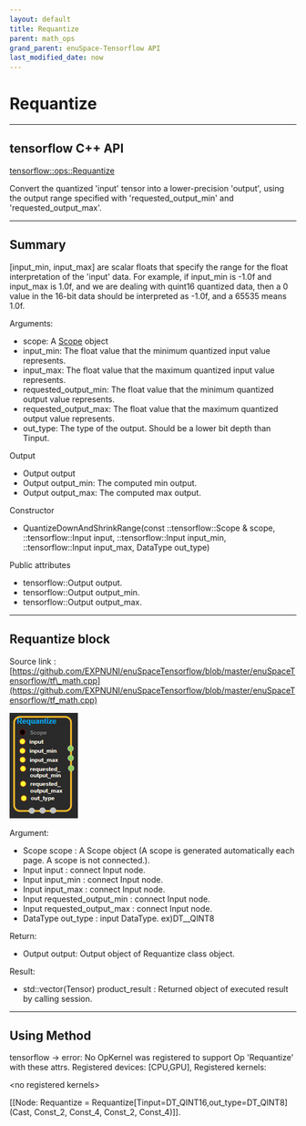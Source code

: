 ```yaml
--- 
layout: default 
title: Requantize 
parent: math_ops 
grand_parent: enuSpace-Tensorflow API 
last_modified_date: now 
--- 
```


# Requantize

---

## tensorflow C++ API

[tensorflow::ops::Requantize](https://www.tensorflow.org/api_docs/cc/class/tensorflow/ops/requantize)

Convert the quantized 'input' tensor into a lower-precision 'output', using the output range specified with 'requested\_output\_min' and 'requested\_output\_max'.

---

## Summary

\[input\_min, input\_max\] are scalar floats that specify the range for the float interpretation of the 'input' data. For example, if input\_min is -1.0f and input\_max is 1.0f, and we are dealing with quint16 quantized data, then a 0 value in the 16-bit data should be interpreted as -1.0f, and a 65535 means 1.0f.

Arguments:

* scope: A [Scope](https://www.tensorflow.org/api_docs/cc/class/tensorflow/scope.html#classtensorflow_1_1_scope) object
* input\_min: The float value that the minimum quantized input value represents.
* input\_max: The float value that the maximum quantized input value represents.
* requested\_output\_min: The float value that the minimum quantized output value represents.
* requested\_output\_max: The float value that the maximum quantized output value represents.
* out\_type: The type of the output. Should be a lower bit depth than Tinput.

Output

* Output  output
* Output  output\_min: The computed min output.
* Output  output\_max: The computed max output.

Constructor

* QuantizeDownAndShrinkRange\(const ::tensorflow::Scope & scope, ::tensorflow::Input input, ::tensorflow::Input input\_min, ::tensorflow::Input input\_max, DataType out\_type\) 

Public attributes

* tensorflow::Output output.
* tensorflow::Output output\_min.
* tensorflow::Output output\_max.

---

## Requantize block

Source link : [https://github.com/EXPNUNI/enuSpaceTensorflow/blob/master/enuSpaceTensorflow/tf\_math.cpp](https://github.com/EXPNUNI/enuSpaceTensorflow/blob/master/enuSpaceTensorflow/tf_math.cpp)

![](./assets/math_Requantize_Symbol.png)

Argument:

* Scope scope : A Scope object \(A scope is generated automatically each page. A scope is not connected.\).
* Input input : connect  Input node.
* Input input\_min : connect  Input node.
* Input input\_max : connect  Input node.
* Input requested\_output\_min : connect  Input node.
* Input requested\_output\_max : connect  Input node.
* DataType out\_type : input DataType. ex\)DT\_\_QINT8  

Return:

* Output output: Output object of Requantize class object.

Result:

* std::vector\(Tensor\) product\_result : Returned object of executed result by calling session.

---

## Using Method

tensorflow -&gt; error: No OpKernel was registered to support Op 'Requantize' with these attrs.  Registered devices: \[CPU,GPU\], Registered kernels:

&lt;no registered kernels&gt;

\[\[Node: Requantize = Requantize\[Tinput=DT\_QINT16,out\_type=DT\_QINT8\]\(Cast, Const\_2, Const\_4, Const\_2, Const\_4\)\]\].

